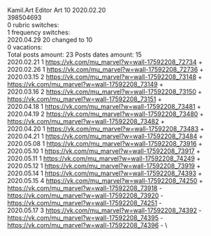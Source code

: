 Kamil.Art	Editor Art 10 2020.02.20\
398504693\
0 rubric switches:\
1 frequency switches:\
2020.04.29 20 changed to 10 \
0 vacations:\
Total posts amount: 23	Posts dates amount: 15\
2020.02.21 1 https://vk.com/mu_marvel?w=wall-17592208_72734 + \
2020.02.26 1 https://vk.com/mu_marvel?w=wall-17592208_72736 + \
2020.03.15 2 https://vk.com/mu_marvel?w=wall-17592208_73148 + https://vk.com/mu_marvel?w=wall-17592208_73149 + \
2020.03.16 2 https://vk.com/mu_marvel?w=wall-17592208_73150 + https://vk.com/mu_marvel?w=wall-17592208_73151 + \
2020.04.18 1 https://vk.com/mu_marvel?w=wall-17592208_73481 + \
2020.04.19 2 https://vk.com/mu_marvel?w=wall-17592208_73480 + https://vk.com/mu_marvel?w=wall-17592208_73482 + \
2020.04.20 1 https://vk.com/mu_marvel?w=wall-17592208_73483 + \
2020.04.21 1 https://vk.com/mu_marvel?w=wall-17592208_73484 + \
2020.05.08 1 https://vk.com/mu_marvel?w=wall-17592208_73916 + \
2020.05.10 1 https://vk.com/mu_marvel?w=wall-17592208_73917 + \
2020.05.11 1 https://vk.com/mu_marvel?w=wall-17592208_74249 + \
2020.05.12 1 https://vk.com/mu_marvel?w=wall-17592208_73919 + \
2020.05.14 1 https://vk.com/mu_marvel?w=wall-17592208_74393 + \
2020.05.15 4 https://vk.com/mu_marvel?w=wall-17592208_74250 + https://vk.com/mu_marvel?w=wall-17592208_73918 - https://vk.com/mu_marvel?w=wall-17592208_73920 - https://vk.com/mu_marvel?w=wall-17592208_74251 - \
2020.05.17 3 https://vk.com/mu_marvel?w=wall-17592208_74392 - https://vk.com/mu_marvel?w=wall-17592208_74395 - https://vk.com/mu_marvel?w=wall-17592208_74396 - \
